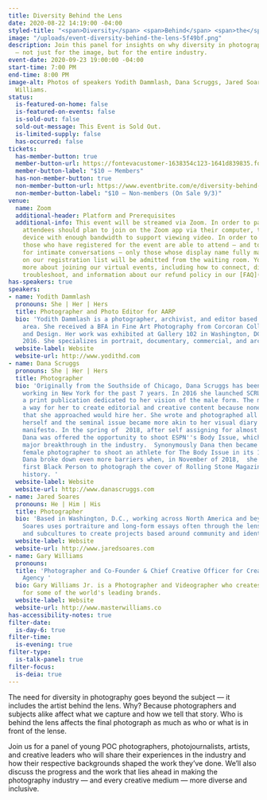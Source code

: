 ```yaml
---
title: Diversity Behind the Lens
date: 2020-08-22 14:19:00 -04:00
styled-title: "<span>Diversity</span> <span>Behind</span> <span>the</span> <span>Lens</span>"
image: "/uploads/event-diversity-behind-the-lens-5f49bf.png"
description: Join this panel for insights on why diversity in photography matters
  — not just for the image, but for the entire industry.
event-date: 2020-09-23 19:00:00 -04:00
start-time: 7:00 PM
end-time: 8:00 PM
image-alt: Photos of speakers Yodith Dammlash, Dana Scruggs, Jared Soares, and Gary
  Williams.
status:
  is-featured-on-home: false
  is-featured-on-events: false
  is-sold-out: false
  sold-out-message: This Event is Sold Out.
  is-limited-supply: false
  has-occurred: false
tickets:
  has-member-button: true
  member-button-url: https://fontevacustomer-1638354c123-1641d839835.force.com/services/oauth2/authorize?client_id=3MVG9nthuDc9owbcOq7_07W.HriOQQPWTbMkrpOla.ajDQlTHf4_uby_mhwylcX.mJBU2O2SppTiZMS0J_HJd&response_type=code&redirect_uri=https://ikit.aiga.org/ikit_national_util/ikit-national-util-sso-redirect/&state=https%3A%2F%2Fdc.aiga.org%2Fevent%2Fdiversity-behind-the-lens%2F%3Fredirect_source%3Deventbrite_register
  member-button-label: "$10 — Members"
  has-non-member-button: true
  non-member-button-url: https://www.eventbrite.com/e/diversity-behind-the-lens-tickets-117848083791
  non-member-button-label: "$10 — Non-members (On Sale 9/3)"
venue:
  name: Zoom
  additional-header: Platform and Prerequisites
  additional-info: This event will be streamed via Zoom. In order to participate fully,
    attendees should plan to join on the Zoom app via their computer, tablet, or mobile
    device with enough bandwidth to support viewing video. In order to ensure only
    those who have registered for the event are able to attend — and to create space
    for intimate conversations — only those whose display name fully matches the name
    on our registration list will be admitted from the waiting room. You can find
    more about joining our virtual events, including how to connect, directions to
    troubleshoot, and information about our refund policy in our [FAQ](/faqs).
has-speakers: true
speakers:
- name: Yodith Dammlash
  pronouns: She | Her | Hers
  title: Photographer and Photo Editor for AARP
  bio: 'Yodith Dammlash is a photographer, archivist, and editor based in the DC Metropolitan
    area. She received a BFA in Fine Art Photography from Corcoran College of Art
    and Design. Her work was exhibited at Gallery 102 in Washington, DC in December
    2016. She specializes in portrait, documentary, commercial, and archival photography. '
  website-label: Website
  website-url: http://www.yodithd.com
- name: Dana Scruggs
  pronouns: She | Her | Hers
  title: Photographer
  bio: 'Originally from the Southside of Chicago, Dana Scruggs has been living and
    working in New York for the past 7 years. In 2016 she launched SCRUGGS Magazine,
    a print publication dedicated to her vision of the male form. The magazine was
    a way for her to create editorial and creative content because none of the magazines
    that she approached would hire her. She wrote and photographed all of the content
    herself and the seminal issue became more akin to her visual diary and personal
    manifesto. In the spring of  2018, after self assigning for almost six years -
    Dana was offered the opportunity to shoot ESPN''s Body Issue, which was her first
    major breakthrough in the industry.  Synonymously Dana then became the first Black
    female photographer to shoot an athlete for The Body Issue in its 10-year history.
    Dana broke down even more barriers when, in November of 2018,  she became the
    first Black Person to photograph the cover of Rolling Stone Magazine in its 50-year
    history. '
  website-label: Website
  website-url: http://www.danascruggs.com
- name: Jared Soares
  pronouns: He | Him | His
  title: Photographer
  bio: 'Based in Washington, D.C., working across North America and beyond. Jared
    Soares uses portraiture and long-form essays often through the lens of sports
    and subcultures to create projects based around community and identity. '
  website-label: Website
  website-url: http://www.jaredsoares.com
- name: Gary Williams
  pronouns: 
  title: 'Photographer and Co-Founder & Chief Creative Officer for Creative Theory
    Agency '
  bio: Gary Williams Jr. is a Photographer and Videographer who creates digital content
    for some of the world's leading brands.
  website-label: Website
  website-url: http://www.masterwilliams.co
has-accessibility-notes: true
filter-date:
  is-day-6: true
filter-time:
  is-evening: true
filter-type:
  is-talk-panel: true
filter-focus:
  is-deia: true
---
```


The need for diversity in photography goes beyond the subject — it includes the artist behind the lens. Why? Because photographers and subjects alike affect what we capture and how we tell that story. Who is behind the lens affects the final photograph as much as who or what is in front of the lense.

Join us for a panel of young POC photographers, photojournalists, artists, and creative leaders who will share their experiences in the industry and how their respective backgrounds shaped the work they’ve done. We’ll also discuss the progress and the work that lies ahead in making the photography industry — and every creative medium — more diverse and inclusive.
